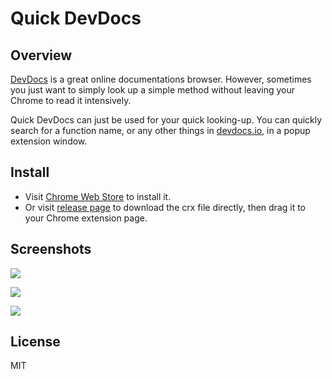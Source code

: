 # Quick DevDocs

## Overview
[DevDocs](https://github.com/Thibaut/devdocs) is a great online documentations browser. However, sometimes you just want to simply look up a simple method without leaving your Chrome to read it intensively.

Quick DevDocs can just be used for your quick looking-up. You can quickly search for a function name, or any other things in [devdocs.io](http://devdocs.io), in a popup extension window.

## Install

+ Visit [Chrome Web Store](https://chrome.google.com/webstore/detail/quick-devdocs/kdjoccdpjblcefijcfhnjoljodddedpj) to install it.
+ Or visit [release page](https://github.com/arianrhodsandlot/Quick-DevDocs/releases) to download the crx file directly, then drag it to your Chrome extension page.

## Screenshots

![](https://lh3.googleusercontent.com/K-Inq-bgerRfTIkyaySBt4bem1w0x4MVgbFuIUNjr165X7_sxBCDJmVt5Wto9MpRhyTMWVthDw=s640-h400-e365-rw)

![](https://lh3.googleusercontent.com/g2EkkUPuOdpxCOiwSjBwjBGD4_U_qO5lYJtsfOtyBj23TmBXCVNIHcSDkUibeiiilL1IinGx2T0=s640-h400-e365-rw)

![](https://lh3.googleusercontent.com/-AiQvSzWJzF4woxZ5los7szKypfh4fTl8kWOFm4U7Ngb39OcFJpOYQiPMB8b1mpK--cF4cAd0p4=s640-h400-e365-rw)

## License

MIT